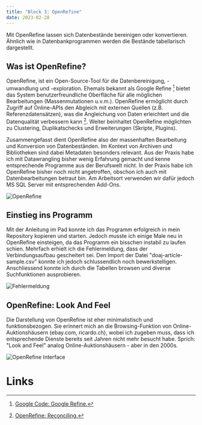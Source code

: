 ```yaml
---
title: "Block 3: OpenRefine"
date: 2023-02-28
---
```


Mit OpenRefine lassen sich Datenbestände bereinigen oder konvertieren. Ähnlich wie in Datenbankprogrammen werden die Bestände tabellarisch dargestellt. 

## Was ist OpenRefine?

OpenRefine, ist ein Open-Source-Tool für die Datenbereinigung, -umwandlung und -exploration. Ehemals bekannt als Google Refine [^1] bietet das System benutzerfreundliche Oberfläche für alle möglichen Bearbeitungen (Massenmutationen u.v.m.). OpenRefine ermöglicht durch Zugriff auf Online-APIs den Abgleich mit externen Quellen (z.B. Referenzdatensätzen), was die Angleichung von Daten erleichtert und die Datenqualität verbessern kann [^2]. Weiter beinhaltet OpenRefine möglichten zu Clustering, Duplikatschecks und Erweiterungen (Skripte, Plugins). 

Zusammengefasst dient OpenRefine also der massenhaften Bearbeitung und Konversion von Datenbeständen. Im Kontext von Archiven und Bibliotheken sind dabei Metadaten besonders relevant. Aus der Praxis habe ich mit Datawrangling bisher wenig Erfahrung gemacht und kenne entsprechende Programme aus der Berufswelt nicht. In der Praxis habe ich OpenRefine bisher noch nicht angetroffen, obschon ich auch mit Datenbearbeitungen betraut bin. Am Arbeitsort verwenden wir dafür jedoch MS SQL Server mit entsprechenden Add-Ons.

![OpenRefine](/LeTaBu/assets/images/OpenRefine.png)

## Einstieg ins Programm

Mit der Anleitung im Pad konnte ich das Programm erfolgreich in mein Repository kopieren und starten. Jedoch musste ich einige Male neu in OpenRefine einsteigen, da das Programm ein bisschen instabil zu laufen schien. Mehrfach erhielt ich die Fehlermeldung, dass der Verbindungsaufbau gescheitert sei. Den Import der Datei "doaj-article-sample.csv" konnte ich jedoch schlussendlich noch bewerkstelligen. Anschliessend konnte ich durch die Tabellen browsen und diverse Suchfunktionen ausprobieren. 

![Fehlermeldung](/LeTaBu/assets/images/LocalHost.png)


## OpenRefine: Look And Feel

Die Darstellung von OpenRefine ist eher minimalistisch und funktionsbezogen. Sie erinnert mich an die Browsing-Funktion von Online-Auktionshäusern (ebay.com, ricardo.ch), wobei ich zugeben muss, dass ich entsprechende Dienste bereits seit Jahren nicht mehr besucht habe. Sprich: "Look and Feel" analog Online-Auktionshäusern - aber in den 2000s.

![OpenRefine Interface](/LeTaBu/assets/images/OpenRefine_Screen.png)

# Links

[^1]:[ Google Code: Google Refine.]( https://code.google.com/archive/p/google-refine/)
[^2]:[OpenRefine: Reconciling.]( https://openrefine.org/docs/manual/reconciling)
